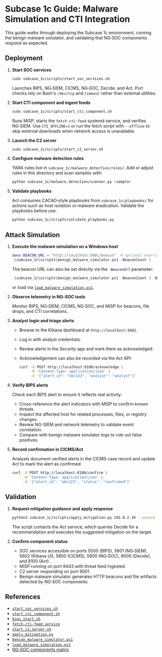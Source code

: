 # Subcase 1c Guide: Malware Simulation and CTI Integration

This guide walks through deploying the Subcase 1c environment, running the
benign malware simulator, and validating that NG‑SOC components respond as
expected.

## Deployment

1. **Start SOC services**

   ```bash
   sudo subcase_1c/scripts/start_soc_services.sh
   ```

   Launches BIPS, NG‑SIEM, CICMS, NG‑SOC, Decide, and Act. Port checks rely on
   Bash's `/dev/tcp` and `timeout` rather than external utilities.

2. **Start CTI component and ingest feeds**

   ```bash
   sudo subcase_1c/scripts/start_cti_component.sh
   ```

   Runs MISP, starts the `fetch-cti-feed` systemd service, and verifies
   NG‑SIEM. Use `CTI_OFFLINE=1` or run the fetch script with `--offline` to
   skip external downloads when network access is unavailable.

3. **Launch the C2 server**

   ```bash
   sudo subcase_1c/scripts/start_c2_server.sh
   ```

4. **Configure malware detection rules**

   YARA rules live in `subcase_1c/malware_detection/rules/`. Add or adjust
   rules in this directory and scan samples with:

   ```bash
   python subcase_1c/malware_detection/scanner.py <sample>
   ```

5. **Validate playbooks**

   Act consumes CACAO‑style playbooks from `subcase_1c/playbooks/` for actions
   such as host isolation or malware eradication. Validate the playbooks
   before use:

   ```bash
   python subcase_1c/scripts/validate_playbooks.py
   ```

## Attack Simulation

1. **Execute the malware simulation on a Windows host**

   ```powershell
   $env:BEACON_URL = "http://localhost:5601/beacon"  # optional override
   .\subcase_1c\scripts\benign_malware_simulator.ps1 -BeaconCount 3
   ```

   The beacon URL can also be set directly via the `-BeaconUrl` parameter:

   ```powershell
   .\subcase_1c\scripts\benign_malware_simulator.ps1 -BeaconCount 3 -BeaconUrl http://ng-siem.local/beacon
   ```

   or load via
   [`load_malware_simulation.ps1`](../subcase_1c/scripts/load_malware_simulation.ps1).

2. **Observe telemetry in NG‑SOC tools**

   Monitor BIPS, NG‑SIEM, CICMS, NG‑SOC, and MISP for beacons, file drops, and
   CTI correlations.

3. **Analyst login and triage alerts**

   - Browse to the Kibana dashboard at `http://localhost:5602`.
   - Log in with analyst credentials.
   - Review alerts in the *Security* app and mark them as acknowledged.
   - Acknowledgement can also be recorded via the Act API:

     ```bash
     curl -X POST http://localhost:8100/acknowledge \
          -H 'Content-Type: application/json' \
          -d '{"alert_id": "abc123", "analyst": "analyst"}'
     ```

4. **Verify BIPS alerts**

   Check each BIPS alert to ensure it reflects real activity:

   - Cross-reference the alert indicators with MISP to confirm known threats.
   - Inspect the affected host for related processes, files, or registry changes.
   - Review NG-SIEM and network telemetry to validate event correlation.
   - Compare with benign malware simulator logs to rule out false positives.

5. **Record confirmation in CICMS/Act**

   Analysts document verified alerts in the CICMS case record and update Act
   to mark the alert as confirmed:

   ```bash
   curl -X POST http://localhost:8100/confirm \
        -H 'Content-Type: application/json' \
        -d '{"alert_id": "abc123", "status": "confirmed"}'
   ```

## Validation

1. **Request mitigation guidance and apply response**

   ```bash
   python3 subcase_1c/scripts/apply_mitigation.py 192.0.2.10 --source ng-siem --severity 5
   ```

   The script contacts the Act service, which queries Decide for a
   recommendation and executes the suggested mitigation on the target.

2. **Confirm component status**

   - SOC services accessible on ports 5500 (BIPS), 5601 (NG‑SIEM), 5602 (Kibana
     UI), 5800 (CICMS), 5900 (NG‑SOC), 8000 (Decide), and 8100 (Act).
   - MISP running on port 8443 with threat feed ingested.
   - C2 server responding on port 9001.
   - Benign malware simulator generates HTTP beacons and file artifacts detected
     by NG‑SOC components.

## References

- [`start_soc_services.sh`](../subcase_1c/scripts/start_soc_services.sh)
- [`start_cti_component.sh`](../subcase_1c/scripts/start_cti_component.sh)
- [`bips_start.sh`](../subcase_1c/scripts/bips_start.sh)
- [`fetch-cti-feed.service`](../subcase_1c/ansible/roles/misp/templates/fetch-cti-feed.service.j2)
- [`start_c2_server.sh`](../subcase_1c/scripts/start_c2_server.sh)
- [`apply_mitigation.py`](../subcase_1c/scripts/apply_mitigation.py)
- [`benign_malware_simulator.ps1`](../subcase_1c/scripts/benign_malware_simulator.ps1)
- [`load_malware_simulation.ps1`](../subcase_1c/scripts/load_malware_simulation.ps1)
- [NG‑SOC components matrix](ngsoc_components_matrix.md)

